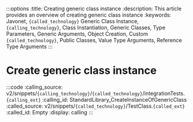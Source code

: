 :::options
:title: Creating generic class instance
:description: This article provides an overview of creating generic class instance
:keywords: Javonet, `{called_technology}` Generic Class Instance, `{calling_technology}`, Class Instantiation, Generic Classes, Type Parameters, Generic Arguments, Object Creation, Custom `{called_technology}`, Public Classes, Value Type Arguments, Reference Type Arguments
:::

# Create generic class instance
  
    
:::code 
:calling_source: v2/snippets/`{calling_technology}`/`{called_technology}`/integrationTests.`{calling_ext}`
:calling_id: StandardLibrary_CreateInstanceOfGenericClass
:called_source: v2/snippets/`{called_technology}`/TestClass.`{called_ext}`
:called_id: Empty
:display: calling
:::